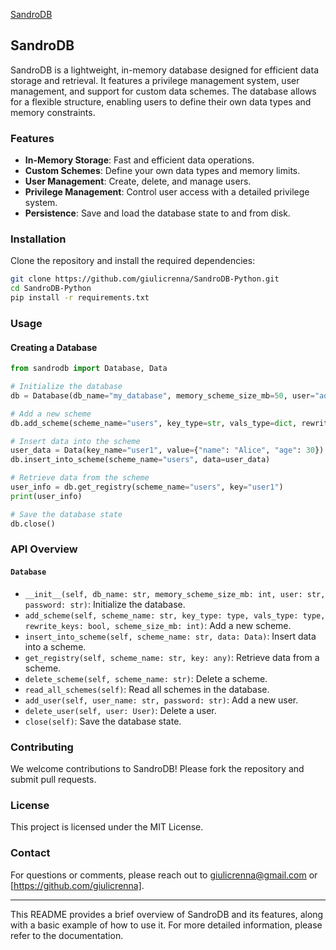 [SandroDB](https://github.com/giulicrenna/SandroDB-Python/blob/main/static/icon.png)

## SandroDB

SandroDB is a lightweight, in-memory database designed for efficient data storage and retrieval. It features a privilege management system, user management, and support for custom data schemes. The database allows for a flexible structure, enabling users to define their own data types and memory constraints.

### Features

- **In-Memory Storage**: Fast and efficient data operations.
- **Custom Schemes**: Define your own data types and memory limits.
- **User Management**: Create, delete, and manage users.
- **Privilege Management**: Control user access with a detailed privilege system.
- **Persistence**: Save and load the database state to and from disk.

### Installation

Clone the repository and install the required dependencies:

```sh
git clone https://github.com/giulicrenna/SandroDB-Python.git
cd SandroDB-Python
pip install -r requirements.txt
```

### Usage

#### Creating a Database

```python
from sandrodb import Database, Data

# Initialize the database
db = Database(db_name="my_database", memory_scheme_size_mb=50, user="admin", password="admin_pass")

# Add a new scheme
db.add_scheme(scheme_name="users", key_type=str, vals_type=dict, rewrite_keys=False, scheme_size_mb=10)

# Insert data into the scheme
user_data = Data(key_name="user1", value={"name": "Alice", "age": 30})
db.insert_into_scheme(scheme_name="users", data=user_data)

# Retrieve data from the scheme
user_info = db.get_registry(scheme_name="users", key="user1")
print(user_info)

# Save the database state
db.close()
```

### API Overview

#### `Database`

- `__init__(self, db_name: str, memory_scheme_size_mb: int, user: str, password: str)`: Initialize the database.
- `add_scheme(self, scheme_name: str, key_type: type, vals_type: type, rewrite_keys: bool, scheme_size_mb: int)`: Add a new scheme.
- `insert_into_scheme(self, scheme_name: str, data: Data)`: Insert data into a scheme.
- `get_registry(self, scheme_name: str, key: any)`: Retrieve data from a scheme.
- `delete_scheme(self, scheme_name: str)`: Delete a scheme.
- `read_all_schemes(self)`: Read all schemes in the database.
- `add_user(self, user_name: str, password: str)`: Add a new user.
- `delete_user(self, user: User)`: Delete a user.
- `close(self)`: Save the database state.

### Contributing

We welcome contributions to SandroDB! Please fork the repository and submit pull requests.

### License

This project is licensed under the MIT License.

### Contact

For questions or comments, please reach out to [giulicrenna@gmail.com](mailto:giulicrenna@gmail.com) or [https://github.com/giulicrenna].

---

This README provides a brief overview of SandroDB and its features, along with a basic example of how to use it. For more detailed information, please refer to the documentation.